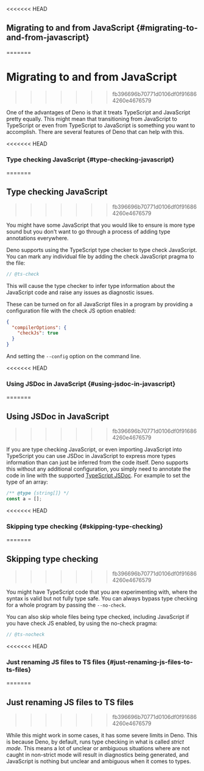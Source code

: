 <<<<<<< HEAD
## Migrating to and from JavaScript {#migrating-to-and-from-javascript}
=======
# Migrating to and from JavaScript
>>>>>>> fb396696b70771d0106df0f916864260e4676579

One of the advantages of Deno is that it treats TypeScript and JavaScript pretty
equally. This might mean that transitioning from JavaScript to TypeScript or
even from TypeScript to JavaScript is something you want to accomplish. There
are several features of Deno that can help with this.

<<<<<<< HEAD
### Type checking JavaScript {#type-checking-javascript}
=======
## Type checking JavaScript
>>>>>>> fb396696b70771d0106df0f916864260e4676579

You might have some JavaScript that you would like to ensure is more type sound
but you don't want to go through a process of adding type annotations
everywhere.

Deno supports using the TypeScript type checker to type check JavaScript. You
can mark any individual file by adding the check JavaScript pragma to the file:

```js
// @ts-check
```

This will cause the type checker to infer type information about the JavaScript
code and raise any issues as diagnostic issues.

These can be turned on for all JavaScript files in a program by providing a
configuration file with the check JS option enabled:

```json
{
  "compilerOptions": {
    "checkJs": true
  }
}
```

And setting the `--config` option on the command line.

<<<<<<< HEAD
### Using JSDoc in JavaScript {#using-jsdoc-in-javascript}
=======
## Using JSDoc in JavaScript
>>>>>>> fb396696b70771d0106df0f916864260e4676579

If you are type checking JavaScript, or even importing JavaScript into
TypeScript you can use JSDoc in JavaScript to express more types information
than can just be inferred from the code itself. Deno supports this without any
additional configuration, you simply need to annotate the code in line with the
supported
[TypeScript JSDoc](https://www.typescriptlang.org/docs/handbook/jsdoc-supported-types.html).
For example to set the type of an array:

```js
/** @type {string[]} */
const a = [];
```

<<<<<<< HEAD
### Skipping type checking {#skipping-type-checking}
=======
## Skipping type checking
>>>>>>> fb396696b70771d0106df0f916864260e4676579

You might have TypeScript code that you are experimenting with, where the syntax
is valid but not fully type safe. You can always bypass type checking for a
whole program by passing the `--no-check`.

You can also skip whole files being type checked, including JavaScript if you
have check JS enabled, by using the no-check pragma:

```js
// @ts-nocheck
```

<<<<<<< HEAD
### Just renaming JS files to TS files {#just-renaming-js-files-to-ts-files}
=======
## Just renaming JS files to TS files
>>>>>>> fb396696b70771d0106df0f916864260e4676579

While this might work in some cases, it has some severe limits in Deno. This is
because Deno, by default, runs type checking in what is called _strict mode_.
This means a lot of unclear or ambiguous situations where are not caught in
non-strict mode will result in diagnostics being generated, and JavaScript is
nothing but unclear and ambiguous when it comes to types.
